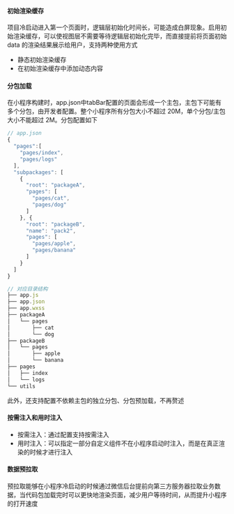 #### 初始渲染缓存

项目冷启动进入第一个页面时，逻辑层初始化时间长，可能造成白屏现象。启用初始渲染缓存，可以使视图层不需要等待逻辑层初始化完毕，而直接提前将页面初始 data 的渲染结果展示给用户，支持两种使用方式

- 静态初始渲染缓存
- 在初始渲染缓存中添加动态内容

#### 分包加载

在小程序构建时，app.json中tabBar配置的页面会形成一个主包，主包下可能有多个分包，由开发者配置。整个小程序所有分包大小不超过 20M，单个分包/主包大小不能超过 2M。分包配置如下

```js
// app.json
{
  "pages":[
    "pages/index",
    "pages/logs"
  ],
  "subpackages": [
    {
      "root": "packageA",
      "pages": [
        "pages/cat",
        "pages/dog"
      ]
    }, {
      "root": "packageB",
      "name": "pack2",
      "pages": [
        "pages/apple",
        "pages/banana"
      ]
    }
  ]
}

// 对应目录结构
├── app.js
├── app.json
├── app.wxss
├── packageA
│   └── pages
│       ├── cat
│       └── dog
├── packageB
│   └── pages
│       ├── apple
│       └── banana
├── pages
│   ├── index
│   └── logs
└── utils
```

此外，还支持配置不依赖主包的独立分包、分包预加载，不再赘述

#### 按需注入和用时注入

- 按需注入：通过配置支持按需注入
- 用时注入：可以指定一部分自定义组件不在小程序启动时注入，而是在真正渲染的时候才进行注入

#### 数据预拉取

预拉取能够在小程序冷启动的时候通过微信后台提前向第三方服务器拉取业务数据，当代码包加载完时可以更快地渲染页面，减少用户等待时间，从而提升小程序的打开速度